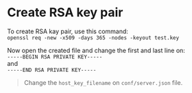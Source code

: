 # Create RSA key pair

To create RSA kay pair, use this command:  
`openssl req -new -x509 -days 365 -nodes -keyout test.key`

Now open the created file and change the first and last line on:  
`-----BEGIN RSA PRIVATE KEY-----`  
and  
`-----END RSA PRIVATE KEY-----`

> Change the `host_key_filename` on `conf/server.json` file.